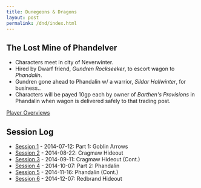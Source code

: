 ```yaml
---
title: Dunegeons & Dragons
layout: post
permalink: /dnd/index.html
---
```


## The Lost Mine of Phandelver

  * Characters meet in city of Neverwinter.
  * Hired by Dwarf friend, *Gundren Rockseeker*, to escort wagon to
    *Phandalin*.
  * Gundren gone ahead to Phandalin w/ a warrior, *Sildar Hallwinter*, for
    business..
  * Characters will be payed 10gp each by owner of *Barthen's Provisions* in
    Phandalin when wagon is delivered safely to that trading post.

[Player Overviews](/dnd/player-overviews.html)


## Session Log

  * [Session 1](/dnd/session-1.html) - 2014-07-12: Part 1: Goblin Arrows
  * [Session 2](/dnd/session-2.html) - 2014-08-22: Cragmaw Hideout
  * [Session 3](/dnd/session-3.html) - 2014-09-11: Cragmaw Hideout (Cont.)
  * [Session 4](/dnd/session-4.html) - 2014-10-07: Part 2: Phandalin
  * [Session 5](/dnd/session-5.html) - 2014-11-16: Phandalin (Cont.)
  * [Session 6](/dnd/session-6.html) - 2014-12-07: Redbrand Hideout

